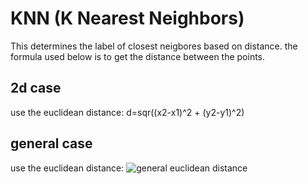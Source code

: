 # KNN (K Nearest Neighbors)
This determines the label of closest neigbores based on distance.
the formula used below is to get the distance between the points.

## 2d case
use the euclidean distance: 
d=sqr((x2-x1)^2 + (y2-y1)^2)

## general case
use the euclidean distance:
![general euclidean distance](general-euclidean.png)
